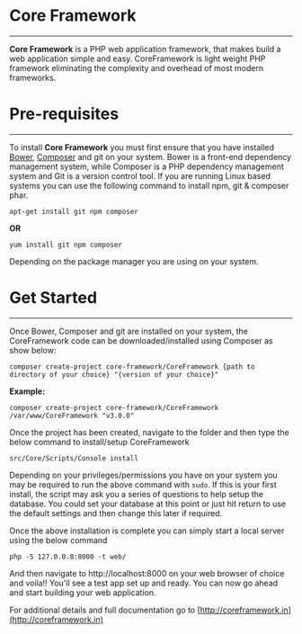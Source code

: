 Core Framework
===============
---

**Core Framework** is a PHP web application framework, that makes build a web application simple and easy. CoreFramework is light weight PHP framework eliminating the complexity and overhead of most modern frameworks.

Pre-requisites
===============
---

To install **Core Framework** you must first ensure that you have installed [Bower](http://bower.io/), [Composer](https://getcomposer.org/) and git on your system. Bower is a front-end dependency management system, while Composer is a PHP dependency management system and Git is a version control tool. If you are running Linux based systems you can use the following command to install npm, git &amp; composer phar.

```$
apt-get install git npm composer
```

**OR**

```$
yum install git npm composer
```

Depending on the package manager you are using on your system.


Get Started
================
---

Once Bower, Composer and git are installed on your system, the CoreFramework code can be downloaded/installed using Composer as show below:

```$
composer create-project core-framework/CoreFramework {path to directory of your choice} "{version of your choice}"
```

**Example:**

```$
composer create-project core-framework/CoreFramework /var/www/CoreFramework "v3.0.0"
```

Once the project has been created, navigate to the folder and then type the below command to install/setup CoreFramework

```$
src/Core/Scripts/Console install
```

Depending on your privileges/permissions you have on your system you may be required to run the above command with `sudo`. If this is your first install, the script may ask you a series of questions to help setup the database. You could set your database at this point or just hit return to use the default settings and then change this later if required.

Once the above installation is complete you can simply start a local server using the below command

```$
php -S 127.0.0.8:8000 -t web/
```

And then navigate to http://localhost:8000 on your web browser of choice and voila!! You'll see a test app set up and ready. You can now go ahead and start building your web application.


For additional details and full documentation go to [http://coreframework.in](http://coreframework.in)